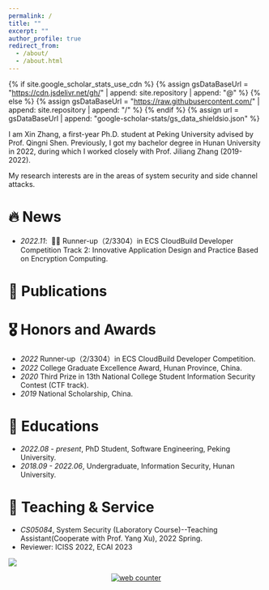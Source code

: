 ```yaml
---
permalink: /
title: ""
excerpt: ""
author_profile: true
redirect_from: 
  - /about/
  - /about.html
---
```


{% if site.google_scholar_stats_use_cdn %}
{% assign gsDataBaseUrl = "https://cdn.jsdelivr.net/gh/" | append: site.repository | append: "@" %}
{% else %}
{% assign gsDataBaseUrl = "https://raw.githubusercontent.com/" | append: site.repository | append: "/" %}
{% endif %}
{% assign url = gsDataBaseUrl | append: "google-scholar-stats/gs_data_shieldsio.json" %}

<span class='anchor' id='about-me'></span>
I am Xin Zhang, a first-year Ph.D. student at Peking University advised by Prof. Qingni Shen. Previously, I got my bachelor degree in Hunan University in 2022, during which I worked closely with Prof. Jiliang Zhang (2019-2022).

My research interests are in the areas of system security and side channel attacks.


<!-- My research interest includes neural machine translation and computer vision. I have published more than 100 papers at the top international AI conferences with total <a href='https://scholar.google.com/citations?user=rYAO48wAAAAJ'>google scholar citations <strong><span id='total_cit'>260000+</span></strong></a> (You can also use google scholar badge <a href='https://scholar.google.com/citations?user='><img src="https://img.shields.io/endpoint?url={{ url | url_encode }}&logo=Google%20Scholar&labelColor=f6f6f6&color=9cf&style=flat&label=citations"></a>). -->


# 🔥 News
- *2022.11*: &nbsp;🎉🎉 Runner-up（2/3304）in ECS CloudBuild Developer Competition Track 2: Innovative Application Design and Practice Based on Encryption Computing. 
<!-- - *2022.09*: &nbsp;🎉🎉 .  -->

# 📝 Publications 

<!-- <div class='paper-box'><div class='paper-box-image'><div><div class="badge">CVPR 2016</div><img src='images/500x300.png' alt="sym" width="100%"></div></div>
<div class='paper-box-text' markdown="1">

[Deep Residual Learning for Image Recognition](https://openaccess.thecvf.com/content_cvpr_2016/papers/He_Deep_Residual_Learning_CVPR_2016_paper.pdf)

**Kaiming He**, Xiangyu Zhang, Shaoqing Ren, Jian Sun

[**Project**](https://scholar.google.com/citations?view_op=view_citation&hl=zh-CN&user=DhtAFkwAAAAJ&citation_for_view=DhtAFkwAAAAJ:ALROH1vI_8AC) <strong><span class='show_paper_citations' data='DhtAFkwAAAAJ:ALROH1vI_8AC'></span></strong>
- Lorem ipsum dolor sit amet, consectetur adipiscing elit. Vivamus ornare aliquet ipsum, ac tempus justo dapibus sit amet. 
</div>
</div>

- [Lorem ipsum dolor sit amet, consectetur adipiscing elit. Vivamus ornare aliquet ipsum, ac tempus justo dapibus sit amet](https://github.com), A, B, C, **CVPR 2020** -->

# 🎖 Honors and Awards
- *2022* Runner-up（2/3304）in ECS CloudBuild Developer Competition. 
- *2022*  College Graduate Excellence Award, Hunan Province, China.
- *2020*  Third Prize in 13th National College Student Information Security Contest (CTF track).
- *2019*  National Scholarship, China.


# 📖 Educations
- *2022.08 - present*, PhD Student, Software Engineering, Peking University. 
- *2018.09 - 2022.06*, Undergraduate, Information Security, Hunan University. 

# 💬 Teaching & Service
- *CS05084*, System Security (Laboratory Course)--Teaching Assistant(Cooperate with Prof. Yang Xu), 2022 Spring. 
- Reviewer: ICISS 2022, ECAI 2023

 <a href="https://clustrmaps.com/site/1bmtt"  title="Visit tracker"><img src="//www.clustrmaps.com/map_v2.png?d=roOPIYhOSI6clMuqwkzlXBT7BKee-NL2r4v8oS1ini8&cl=ffffff" /></a>
<br>

<!-- hitwebcounter Code START -->
<a href="https://www.hitwebcounter.com" target="_blank">
 <p style="text-align: center;">
<img src="https://hitwebcounter.com/counter/counter.php?page=7945629&style=0025&nbdigits=5&type=page&initCount=0" title="Free Counter" Alt="web counter"   border="0" />                             

